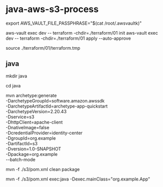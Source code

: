 # java-aws-s3-process

export AWS_VAULT_FILE_PASSPHRASE="$(cat /root/.awsvaultk)"

aws-vault exec dev -- terraform -chdir=./terraform/01 init
aws-vault exec dev -- terraform -chdir=./terraform/01 apply --auto-approve

source ./terraform/01/terraform.tmp

## java

mkdir java

cd java

mvn archetype:generate \
  -DarchetypeGroupId=software.amazon.awssdk \
  -DarchetypeArtifactId=archetype-app-quickstart \
  -DarchetypeVersion=2.20.43 \
  -Dservice=s3 \
  -DhttpClient=apache-client \
  -DnativeImage=false \
  -DcredentialProvider=identity-center \
  -DgroupId=org.example \
  -DartifactId=s3 \
  -Dversion=1.0-SNAPSHOT \
  -Dpackage=org.example \
  --batch-mode

mvn -f ./s3/pom.xml clean package

mvn -f ./s3/pom.xml exec:java -Dexec.mainClass="org.example.App"

